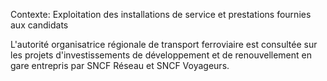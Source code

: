Contexte: Exploitation des installations de service et prestations fournies aux candidats

L'autorité organisatrice régionale de transport ferroviaire est consultée sur les projets d'investissements de développement et de renouvellement en gare entrepris par SNCF Réseau et SNCF Voyageurs.